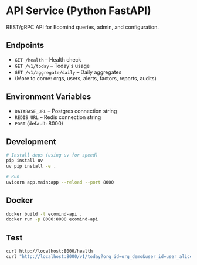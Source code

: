 # API Service (Python FastAPI)

REST/gRPC API for Ecomind queries, admin, and configuration.

## Endpoints

- `GET /health` – Health check
- `GET /v1/today` – Today's usage
- `GET /v1/aggregate/daily` – Daily aggregates
- (More to come: orgs, users, alerts, factors, reports, audits)

## Environment Variables

- `DATABASE_URL` – Postgres connection string
- `REDIS_URL` – Redis connection string
- `PORT` (default: 8000)

## Development

```bash
# Install deps (using uv for speed)
pip install uv
uv pip install -e .

# Run
uvicorn app.main:app --reload --port 8000
```

## Docker

```bash
docker build -t ecomind-api .
docker run -p 8000:8000 ecomind-api
```

## Test

```bash
curl http://localhost:8000/health
curl "http://localhost:8000/v1/today?org_id=org_demo&user_id=user_alice"
```